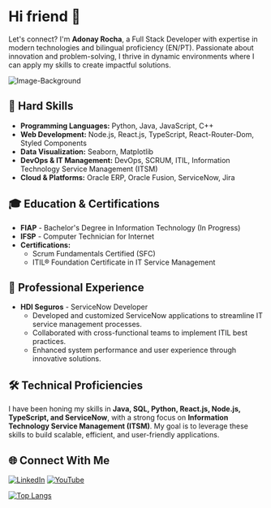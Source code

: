 # Hi friend 👋 <br>
Let's connect? I'm **Adonay Rocha**, a Full Stack Developer with expertise in modern technologies and bilingual proficiency (EN/PT). Passionate about innovation and problem-solving, I thrive in dynamic environments where I can apply my skills to create impactful solutions.

<img src="https://user-images.githubusercontent.com/74038190/225813708-98b745f2-7d22-48cf-9150-083f1b00d6c9.gif" alt="Image-Background"> 

## 🚀 Hard Skills
- **Programming Languages:** Python, Java, JavaScript, C++
- **Web Development:** Node.js, React.js, TypeScript, React-Router-Dom, Styled Components
- **Data Visualization:** Seaborn, Matplotlib
- **DevOps & IT Management:** DevOps, SCRUM, ITIL, Information Technology Service Management (ITSM)
- **Cloud & Platforms:** Oracle ERP, Oracle Fusion, ServiceNow, Jira
  
## 🎓 Education & Certifications
- **FIAP** - Bachelor's Degree in Information Technology (In Progress)
- **IFSP** - Computer Technician for Internet
- **Certifications:**
  - Scrum Fundamentals Certified (SFC)
  - ITIL® Foundation Certificate in IT Service Management

## 💼 Professional Experience
- **HDI Seguros** - ServiceNow Developer
  - Developed and customized ServiceNow applications to streamline IT service management processes.
  - Collaborated with cross-functional teams to implement ITIL best practices.
  - Enhanced system performance and user experience through innovative solutions.


## 🛠️ Technical Proficiencies
I have been honing my skills in **Java, SQL, Python, React.js, Node.js, TypeScript, and ServiceNow**, with a strong focus on **Information Technology Service Management (ITSM)**. My goal is to leverage these skills to build scalable, efficient, and user-friendly applications.

## 🌐 Connect With Me
[![LinkedIn](https://img.shields.io/badge/LinkedIn-0077B5?style=for-the-badge&logo=linkedin&logoColor=white)](https://linkedin.com/in/adonayrodriguesrocha)
[![YouTube](https://img.shields.io/badge/YouTube-FF0000?style=for-the-badge&logo=youtube&logoColor=white)](https://youtube.com/@DevAdonayRocha)
<br>

[![Top Langs](https://github-readme-stats.vercel.app/api/top-langs/?username=AdonayRocha&layout=compact)](https://github.com/adonayrocha/github-readme-stats&theme=dark)
